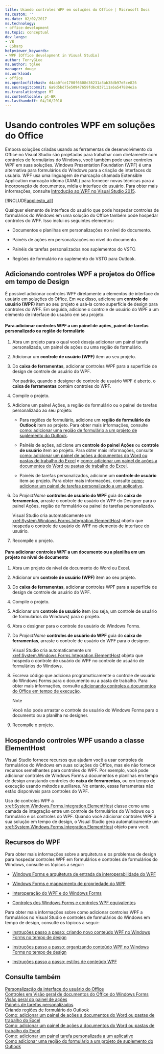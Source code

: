 ```yaml
---
title: Usando controles WPF em soluções do Office | Microsoft Docs
ms.custom: ''
ms.date: 02/02/2017
ms.technology:
- office-development
ms.topic: conceptual
dev_langs:
- VB
- CSharp
helpviewer_keywords:
- WPF [Office development in Visual Studio]
author: TerryGLee
ms.author: tglee
manager: douge
ms.workload:
- office
ms.openlocfilehash: d4aa0fce1700f6608d36231a3ab38db97e5ce826
ms.sourcegitcommit: 6a9d5bd75e50947659fd6c837111a6a547884e2a
ms.translationtype: MT
ms.contentlocale: pt-BR
ms.lasthandoff: 04/16/2018
---
```

# <a name="using-wpf-controls-in-office-solutions"></a>Usando controles WPF em soluções do Office
  Embora soluções criadas usando as ferramentas de desenvolvimento do Office no Visual Studio são projetadas para trabalhar com diretamente com controles de formulários do Windows, você também pode usar controles WPF em suas soluções. Windows Presentation Foundation (WPF) é uma alternativa para formulários do Windows para a criação de interfaces do usuário. WPF usa uma linguagem de marcação chamada Extensible Application marcação idioma (XAML) para fornecer novas técnicas para a incorporação de documentos, mídia e interface do usuário. Para obter mais informações, consulte [Introdução ao WPF no Visual Studio 2015](/dotnet/framework/wpf/getting-started/introduction-to-wpf-in-vs).  
  
 [!INCLUDE[appliesto_all](../vsto/includes/appliesto-all-md.md)]  
  
 Qualquer elemento de interface do usuário que pode hospedar controles de formulários do Windows em uma solução do Office também pode hospedar controles do WPF. Isso inclui os seguintes elementos:  
  
-   Documentos e planilhas em personalizações no nível do documento.  
  
-   Painéis de ações em personalizações no nível do documento.  
  
-   Painéis de tarefas personalizados nos suplementos do VSTO.  
  
-   Regiões de formulário no suplemento do VSTO para Outlook.  
  
## <a name="adding-wpf-controls-to-office-projects-at-design-time"></a>Adicionando controles WPF a projetos do Office em tempo de Design  
 É possível adicionar controles WPF diretamente a elementos de interface do usuário em soluções do Office. Em vez disso, adicione um **controle de usuário (WPF)** item ao seu projeto e usá-la como superfície de design para controles do WPF. Em seguida, adicione o controle de usuário do WPF a um elemento de interface do usuário em seu projeto.  
  
#### <a name="to-add-wpf-controls-to-an-actions-pane-custom-task-pane-or-form-region"></a>Para adicionar controles WPF a um painel de ações, painel de tarefas personalizado ou região de formulário  
  
1.  Abra um projeto para o qual você deseja adicionar um painel tarefa personalizada, um painel de ações ou uma região de formulário.  
  
2.  Adicionar um **controle de usuário (WPF)** item ao seu projeto.  
  
3.  Do **caixa de ferramentas**, adicionar controles WPF para a superfície de design de controle de usuário do WPF.  
  
     Por padrão, quando o designer de controle de usuário WPF é aberto, o **caixa de ferramentas** contém controles do WPF.  
  
4.  Compile o projeto.  
  
5.  Adicione um painel Ações, a região de formulário ou o painel de tarefas personalizado ao seu projeto:  
  
    -   Para regiões de formulário, adicione um **região de formulário do Outlook** item ao projeto. Para obter mais informações, consulte [como: adicionar uma região de formulário a um projeto de suplemento do Outlook](../vsto/how-to-add-a-form-region-to-an-outlook-add-in-project.md).  
  
    -   Painéis de ações, adicione um **controle do painel Ações** ou **controle de usuário** item ao projeto. Para obter mais informações, consulte [como: adicionar um painel de ações a documentos do Word ou pastas de trabalho do Excel](../vsto/how-to-add-an-actions-pane-to-word-documents-or-excel-workbooks.md) e [como: adicionar um painel de ações a documentos do Word ou pastas de trabalho do Excel](../vsto/how-to-add-an-actions-pane-to-word-documents-or-excel-workbooks.md).  
  
    -   Painéis de tarefas personalizados, adicione um **controle de usuário** item ao projeto. Para obter mais informações, consulte [como: adicionar um painel de tarefas personalizado a um aplicativo](../vsto/how-to-add-a-custom-task-pane-to-an-application.md).  
  
6.  Do *ProjectName* **controles de usuário do WPF** guia do **caixa de ferramentas**, arraste o controle de usuário do WPF do Designer para o painel Ações, região de formulário ou painel de tarefas personalizado.  
  
     Visual Studio cria automaticamente um <xref:System.Windows.Forms.Integration.ElementHost> objeto que hospeda o controle de usuário do WPF no elemento de interface do usuário.  
  
7.  Recompile o projeto.  
  
#### <a name="to-add-wpf-controls-to-a-document-or-worksheet-in-a-document-level-project"></a>Para adicionar controles WPF a um documento ou a planilha em um projeto no nível de documento  
  
1.  Abra um projeto de nível de documento do Word ou Excel.  
  
2.  Adicionar um **controle de usuário (WPF)** item ao seu projeto.  
  
3.  Do **caixa de ferramentas**, adicionar controles WPF para a superfície de design de controle de usuário do WPF.  
  
4.  Compile o projeto.  
  
5.  Adicionar um **controle de usuário** item (ou seja, um controle de usuário de formulários do Windows) para o projeto.  
  
6.  Abra o designer para o controle de usuário do Windows Forms.  
  
7.  Do *ProjectName* **controles de usuário do WPF** guia do **caixa de ferramentas**, arraste o controle de usuário do WPF para o designer.  
  
     Visual Studio cria automaticamente um <xref:System.Windows.Forms.Integration.ElementHost> objeto que hospeda o controle de usuário do WPF no controle de usuário de formulários do Windows.  
  
8.  Escreva código que adiciona programaticamente o controle de usuário do Windows Forms para o documento ou a pasta de trabalho. Para obter mais informações, consulte [adicionando controles a documentos do Office em tempo de execução](../vsto/adding-controls-to-office-documents-at-run-time.md).  
  
    > [!NOTE]  
    >  Você não pode arrastar o controle de usuário do Windows Forms para o documento ou a planilha no designer.  
  
9. Recompile o projeto.  
  
## <a name="hosting-wpf-controls-by-using-the-elementhost-class"></a>Hospedando controles WPF usando a classe ElementHost  
 Visual Studio fornece recursos que ajudam você a usar controles de formulários do Windows em suas soluções do Office, mas ele não fornece recursos semelhantes para controles do WPF. Por exemplo, você pode adicionar controles de Windows Forms a documentos e planilhas em tempo de design arrastando controles do **caixa de ferramentas**, ou em tempo de execução usando métodos auxiliares. No entanto, essas ferramentas não estão disponíveis para controles do WPF.  
  
 Uso de controles WPF a <xref:System.Windows.Forms.Integration.ElementHost> classe como uma camada de integração entre um controle de formulários do Windows ou o formulário e os controles do WPF. Quando você adicionar controles WPF à sua solução em tempo de design, o Visual Studio gera automaticamente um <xref:System.Windows.Forms.Integration.ElementHost> objeto para você.  
  
## <a name="wpf-resources"></a>Recursos do WPF  
 Para obter mais informações sobre a arquitetura e os problemas de design para hospedar controles WPF em formulários e controles de formulários do Windows, consulte os tópicos a seguir:  
  
-   [Windows Forms e arquitetura de entrada da interoperabilidade do WPF](/dotnet/framework/wpf/advanced/windows-forms-and-wpf-interoperability-input-architecture)  
  
-   [Windows Forms e mapeamento de propriedade do WPF](/dotnet/framework/wpf/advanced/windows-forms-and-wpf-property-mapping)  
  
-   [Interoperação do WPF e do Windows Forms](/dotnet/framework/wpf/advanced/wpf-and-windows-forms-interoperation)  
  
-   [Controles dos Windows Forms e controles WPF equivalentes](/dotnet/framework/wpf/advanced/windows-forms-controls-and-equivalent-wpf-controls)  
  
 Para obter mais informações sobre como adicionar controles WPF a formulários no Visual Studio e controles de formulários do Windows em tempo de design, consulte os tópicos a seguir:  
  
-   [Instruções passo a passo: criando novo conteúdo WPF no Windows Forms no tempo de design](/dotnet/framework/winforms/advanced/walkthrough-creating-new-wpf-content-on-windows-forms-at-design-time)  
  
-   [Instruções passo a passo: organizando conteúdo WPF no Windows Forms no tempo de design](/dotnet/framework/winforms/advanced/walkthrough-arranging-wpf-content-on-windows-forms-at-design-time)  
  
-   [Instruções passo a passo: estilos de conteúdo WPF](/dotnet/framework/winforms/advanced/walkthrough-styling-wpf-content)  
  
## <a name="see-also"></a>Consulte também  
 [Personalização da interface do usuário do Office](../vsto/office-ui-customization.md)   
 [Controles em Visão geral de documentos do Office do Windows Forms](../vsto/windows-forms-controls-on-office-documents-overview.md)   
 [Visão geral do painel de ações](../vsto/actions-pane-overview.md)   
 [Painéis de tarefas personalizados](../vsto/custom-task-panes.md)   
 [Criando regiões de formulário do Outlook](../vsto/creating-outlook-form-regions.md)   
 [Como: adicionar um painel de ações a documentos do Word ou pastas de trabalho do Excel](../vsto/how-to-add-an-actions-pane-to-word-documents-or-excel-workbooks.md)   
 [Como: adicionar um painel de ações a documentos do Word ou pastas de trabalho do Excel](../vsto/how-to-add-an-actions-pane-to-word-documents-or-excel-workbooks.md)   
 [Como: adicionar um painel tarefa personalizada a um aplicativo](../vsto/how-to-add-a-custom-task-pane-to-an-application.md)   
 [Como adicionar uma região do formulário a um projeto de suplemento do Outlook](../vsto/how-to-add-a-form-region-to-an-outlook-add-in-project.md)  
  
  